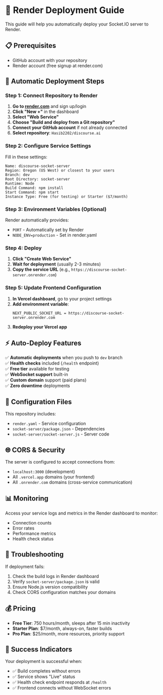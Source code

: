 # 🚀 Render Deployment Guide

This guide will help you automatically deploy your Socket.IO server to Render.

## 📋 Prerequisites

- GitHub account with your repository
- Render account (free signup at render.com)

## 🔄 Automatic Deployment Steps

### Step 1: Connect Repository to Render

1. **Go to [render.com](https://render.com)** and sign up/login
2. **Click "New +"** in the dashboard
3. **Select "Web Service"**
4. **Choose "Build and deploy from a Git repository"**
5. **Connect your GitHub account** if not already connected
6. **Select repository**: `Hasib2202/discourse.ai`

### Step 2: Configure Service Settings

Fill in these settings:

```
Name: discourse-socket-server
Region: Oregon (US West) or closest to your users
Branch: dev
Root Directory: socket-server
Runtime: Node
Build Command: npm install
Start Command: npm start
Instance Type: Free (for testing) or Starter ($7/month)
```

### Step 3: Environment Variables (Optional)

Render automatically provides:
- `PORT` - Automatically set by Render
- `NODE_ENV=production` - Set in render.yaml

### Step 4: Deploy

1. **Click "Create Web Service"**
2. **Wait for deployment** (usually 2-3 minutes)
3. **Copy the service URL** (e.g., `https://discourse-socket-server.onrender.com`)

### Step 5: Update Frontend Configuration

1. **In Vercel dashboard**, go to your project settings
2. **Add environment variable**:
   ```
   NEXT_PUBLIC_SOCKET_URL = https://discourse-socket-server.onrender.com
   ```
3. **Redeploy your Vercel app**

## ⚡ Auto-Deploy Features

✅ **Automatic deployments** when you push to `dev` branch  
✅ **Health checks** included (`/health` endpoint)  
✅ **Free tier** available for testing  
✅ **WebSocket support** built-in  
✅ **Custom domain** support (paid plans)  
✅ **Zero downtime** deployments  

## 🔧 Configuration Files

This repository includes:
- `render.yaml` - Service configuration
- `socket-server/package.json` - Dependencies
- `socket-server/socket-server.js` - Server code

## 🌐 CORS & Security

The server is configured to accept connections from:
- `localhost:3000` (development)
- All `.vercel.app` domains (your frontend)
- All `.onrender.com` domains (cross-service communication)

## 📊 Monitoring

Access your service logs and metrics in the Render dashboard to monitor:
- Connection counts
- Error rates
- Performance metrics
- Health check status

## 🚨 Troubleshooting

If deployment fails:
1. Check the build logs in Render dashboard
2. Verify `socket-server/package.json` is valid
3. Ensure Node.js version compatibility
4. Check CORS configuration matches your domains

## 💰 Pricing

- **Free Tier**: 750 hours/month, sleeps after 15 min inactivity
- **Starter Plan**: $7/month, always-on, faster builds
- **Pro Plan**: $25/month, more resources, priority support

## 🎉 Success Indicators

Your deployment is successful when:
- ✅ Build completes without errors
- ✅ Service shows "Live" status
- ✅ Health check endpoint responds at `/health`
- ✅ Frontend connects without WebSocket errors
